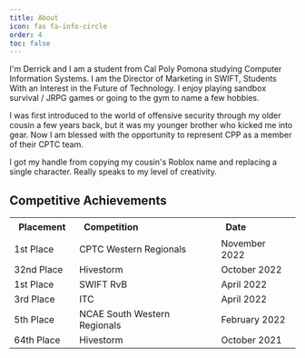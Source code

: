 ```yaml
---
title: About
icon: fas fa-info-circle
order: 4
toc: false
---
```


I'm Derrick and I am a student from Cal Poly Pomona studying Computer Information Systems. I am the Director of Marketing in SWIFT, Students With an Interest in the Future of Technology. I enjoy playing sandbox survival / JRPG games or going to the gym to name a few hobbies.

I was first  introduced to the world of offensive security through my older cousin a few years back, but it was my younger brother who kicked me into gear. Now I am blessed with the opportunity to represent CPP as a member of their CPTC team. 

I got my handle from copying my cousin's Roblox name and replacing a single character. Really speaks to my level of creativity.

## Competitive Achievements
<table style="margin-left:auto;margin-right:auto;width:100%">
    <tr>
        <th style="text-align: left;padding: 0.4rem 1rem">Placement</th>
        <th style="text-align: left;padding: 0.4rem 1rem">Competition</th>
        <th style="text-align: left;padding: 0.4rem 1rem">Date</th>
    </tr>
    <tr>
        <td style="text-align: left">1st Place</td>
        <td style="text-align: left">CPTC Western Regionals</td>
        <td style="text-align: left">November 2022</td>
    </tr>
    <tr>
        <td style="text-align: left">32nd Place</td>
        <td style="text-align: left">Hivestorm</td>
        <td style="text-align: left">October 2022</td>
    </tr>
    <tr>
        <td style="text-align: left">1st Place</td>
        <td style="text-align: left">SWIFT RvB</td>
        <td style="text-align: left">April 2022</td>
    </tr>
    <tr>
        <td style="text-align: left">3rd Place</td>
        <td style="text-align: left">ITC</td>
        <td style="text-align: left">April 2022</td>
    </tr>
    <tr>
        <td style="text-align: left">5th Place</td>
        <td style="text-align: left">NCAE South Western Regionals</td>
        <td style="text-align: left">February 2022</td>
    </tr>
    <tr>
        <td style="text-align: left">64th Place</td>
        <td style="text-align: left">Hivestorm</td>
        <td style="text-align: left">October 2021</td>
    </tr>
</table>